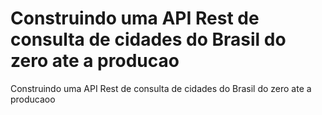 # Construindo uma API Rest de consulta de cidades do Brasil do zero ate a producao
 Construindo uma API Rest de consulta de cidades do Brasil do zero ate a producaoo

